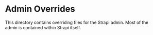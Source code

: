 # Admin Overrides
This directory contains overriding files for the Strapi admin.
Most of the admin is contained within Strapi itself.
